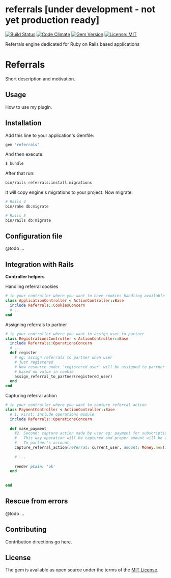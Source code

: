 # referrals [under development - not yet production ready]

[![Build Status](https://travis-ci.org/psagan/referrals.svg?branch=master)](https://travis-ci.org/psagan/referrals)
[![Code Climate](https://codeclimate.com/github/psagan/referrals/badges/gpa.svg)](https://codeclimate.com/github/psagan/referrals)
[![Gem Version](https://badge.fury.io/rb/referrals.svg)](https://badge.fury.io/rb/referrals)
[![License: MIT](https://img.shields.io/badge/License-MIT-yellow.svg)](https://opensource.org/licenses/MIT)

Referrals engine dedicated for Ruby on Rails based applications

# Referrals
Short description and motivation.

## Usage
How to use my plugin.

## Installation
Add this line to your application's Gemfile:

```ruby
gem 'referrals'
```

And then execute:
```bash
$ bundle
```

After that run:
```bash
bin/rails referrals:install:migrations
```
It will copy engine's migrations to your project.
Now migrate:
```bash
# Rails 4
bin/rake db:migrate

# Rails 5
bin/rails db:migrate
```
## Configuration file
@todo ...


## Integration with Rails
**Controller helpers**

Handling referral cookies
```ruby
# in your controller where you want to have cookies handling available
class ApplicationController < ActionController::Base
  include Referrals::CookiesConcern  
  # ...  
end  
```

Assigning referrals to partner
```ruby
# in your controller where you want to assign user to partner
class RegistrationsController < ActionController::Base
  include Referrals::OperationsConcern  
  # ...  
  def register
    # eg: assign referrals to partner when user
    # just registered
    # Now resource under 'registered_user' will be assigned to partner
    # based on value in cookie
    assign_referral_to_partner(registered_user)
  end
end  
```

Capturing referral action
```ruby
# in your controller where you want to capture referral action
class PaymentController < ActionController::Base
  # 1. First: include operations module
  include Referrals::OperationsConcern  
  
  def make_payment   
    #2. Second: capture action made by user eg: payment for subscription
    #   This way operation will be captured and proper amount will be added
    #   To partner's account. 
    capture_referral_action(referral: current_user, amount: Money.new(1030), info: 'Payment for subscription')
    
    # ...
    
    render plain: 'ok'
  end
  
  
end
```

## Rescue from errors
@todo ...

## Contributing
Contribution directions go here.

## License
The gem is available as open source under the terms of the [MIT License](http://opensource.org/licenses/MIT).
